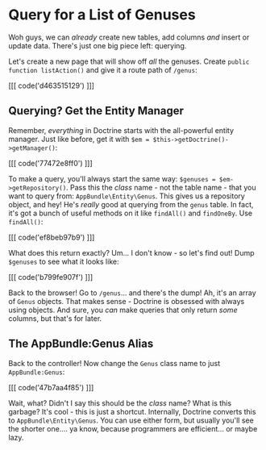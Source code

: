 # Query for a List of Genuses

Woh guys, we can *already* create new tables, add columns *and* insert or update
data. There's just one big piece left: querying. 

Let's create a new page that will show off *all* the genuses. Create
`public function listAction()` and give it a route path of `/genus`:

[[[ code('d463515129') ]]]

## Querying? Get the Entity Manager

Remember, *everything* in Doctrine starts with the all-powerful entity manager. Just
like before, get it with `$em = $this->getDoctrine()->getManager()`:

[[[ code('77472e8ff0') ]]]

To make a query, you'll always start the same way: `$genuses = $em->getRepository()`.
Pass this the *class* name - not the table name - that you want to query from:
`AppBundle\Entity\Genus`. This gives us a repository object, and hey! He's *really*
good at querying from the `genus` table. In fact, it's got a bunch of useful methods
on it like `findAll()` and `findOneBy`. Use `findAll()`:

[[[ code('ef8beb97b9') ]]]

What does this return exactly? Um... I don't know - so let's find out! Dump `$genuses`
to see what it looks like:

[[[ code('b799fe907f') ]]]

Back to the browser! Go to `/genus`... and there's the dump! Ah, it's an array of
`Genus` objects. That makes sense - Doctrine is obsessed with always using objects.
And sure, you *can* make queries that only return *some* columns, but that's for
later.

## The AppBundle:Genus Alias

Back to the controller! Now change the `Genus` class name to just `AppBundle:Genus`:

[[[ code('47b7aa4f85') ]]]

Wait, what? Didn't I say this should be the *class* name? What is this garbage?
It's cool - this is just a shortcut. Internally, Doctrine converts this to
`AppBundle\Entity\Genus`. You can use either form, but usually you'll see the shorter
one.... ya know, because programmers are efficient... or maybe lazy.
